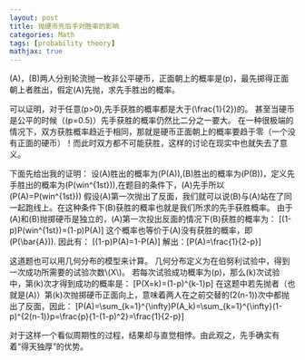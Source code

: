 ```yaml
---
layout: post
title: 抛硬币先后手对胜率的影响
categories: Math
tags: [probability theory]
mathjax: true
---
```


\(A\)，\(B\)两人分别轮流抛一枚非公平硬币，正面朝上的概率是\(p\)，最先掷得正面朝上者胜出，假定\(A\)先抛，求先手胜出的概率。
<!-- more -->

可以证明，对于任意\(p>0\),先手获胜的概率都是大于\(\frac{1}{2}\)的。
甚至当硬币是公平的时候（\(p=0.5\)）先手获胜的概率仍然比二分之一要大。
在一种很极端的情况下，双方获胜概率趋近于相同，那就是硬币正面朝上的概率要趋于零（一个没有正面的硬币）！而此时双方都不可能获胜，这样的讨论在现实中也就失去了意义。

下面先给出我的证明：
设\(A\)胜出的概率为\(P(A)\),\(B\)胜出的概率为\(P(B)\)，定义先手胜出的概率为\(P(win^{1st})\),在题目的条件下，\(A\)先手所以\(P(A)=P(win^{1st})\)
假设\(A\)第一次抛出了反面，我们就可以说\(B\)与\(A\)站在了同一起跑线上。在这种条件下\(B\)获胜的概率也就是我们所求的先手获胜概率。
由于\(A\)和\(B\)抛掷硬币是独立的，\(A\)第一次投出反面的情况下\(B\)获胜的概率为：
\[(1-p)P(win^{1st})=(1-p)P(A)\]
这个概率也等价于\(A\)没有获胜的概率，即\(P(\bar{A})\).
因此有：
\[(1-p)P(A)=1-P(A)\]
解出：\[P(A)=\frac{1}{2-p}\]

这道题也可以用几何分布的模型来计算。
几何分布定义为在伯努利试验中，得到一次成功所需要的试验次数\\(X\\)。
若每次试验成功概率为\(p\)，那么\(k\)次试验中，第\(k\)次才得到成功的概率是：
\[P(X=k)=(1-p)^{k-1}p\]
在这题中若先抛者（也就是\(A\)）第\(k\)次抛掷硬币正面向上，意味着两人在之前交替的\(2(n-1)\)次中都抛出了反面，因此：
\[P(A)=\sum_{k=1}^{\infty}P(A_k)=\sum_{k=1}^{\infty}(1-p)^{2(n-1)}p=\frac{p}{1-(1-p)^2}=\frac{1}{2-p}\]

对于这样一个看似周期性的过程，结果却与直觉相悖。由此观之，先手确实有着“得天独厚”的优势。
